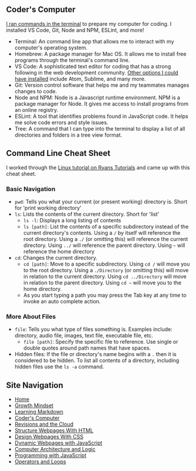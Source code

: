 ## Coder's Computer
[I ran commands in the terminal](https://codefellows.github.io/code-201-prework/prework/) to prepare my computer for coding. I installed VS Code, Git, Node and NPM, ESLint, and more!

- Terminal: An command line app that allows me to interact with my computer's operating system.
- Homebrew: A package manager for Mac OS. It allows me to install free programs through the terminal's command line.
- VS Code: A sophisticated text editor for coding that has a strong following in the web development community. [Other options I could have installed](https://codefellows.github.io/code-102-guide/curriculum/class-02/Choosing-A-Text-Editor--The-Older-Coder.pdf) include Atom, Sublime, and many more. 
- Git: Version control software that helps me and my teammates manages changes to code.
- Node and NPM: Node is a Javascript runtime environment. NPM is a package manager for Node. It gives me access to install programs from an online registry. 
- ESLint: A tool that identifies problems found in JavaScript code. It helps me solve code errors and style issues.
- Tree: A command that I can type into the terminal to display a list of all directories and folders in a tree view format.

## Command Line Cheat Sheet
I worked through the [Linux tutorial on Ryans Tutorials](https://ryanstutorials.net/linuxtutorial/) and came up with this cheat sheet.

### Basic Navigation
- `pwd`: Tells you what your current (or present working) directory is. Short for 'print working directory'
- `ls`: Lists the contents of the current directory. Short for 'list'
  - `ls -l`: Displays a long listing of contents
  - `ls [path]`: List the contents of a specific subdirectory instead of the current directory's contents. Using a `/` by itself will reference the root directory. Using a `./` (or omitting this) will reference the current directory. Using `../` will reference the parent directory. Using `~` will reference the home directory
- `cd`: Changes the current directory.
  - `cd [path]`: Move to a specific subdirectory. Using `cd /` will move you to the root directory. Using a `./Directory` (or omitting this) will move in relation to the current directory. Using `cd ../Directory` will move in relation to the parent directory. Using `cd ~` will move you to the home directory. 
  - As you start typing a path you may press the Tab key at any time to invoke an auto complete action.

### More About Files
- `file`: Tells you what type of files something is. Examples include: directory, audio file, images, text file, executable file, etc.
  - `file [path]`: Specify the specific file to reference. Use single or double quotes around path names that have spaces.
- Hidden files: If the file or directory's name begins with a `.` then it is considered to be hidden. To list all contents of a directory, including hidden files use the `ls -a` command. 

## Site Navigation
- [Home](README.md)
- [Growth Mindset](GROWTH_MINDSET.md)
- [Learning Markdown](LEARNING_MARKDOWN.md)
- [Coder's Computer](CODERS_COMPUTER.md)
- [Revisions and the Cloud](REVISIONS_AND_THE_CLOUD.md)
- [Structure Webpages With HTML](STRUCTURE_WEBPAGES_WITH_HTML.md)
- [Design Webpages With CSS](DESIGN_WEBPAGES_WITH_CSS.md)
- [Dynamic Webpages with JavaScript](DYNAMIC_WEBPAGES_WITH_JAVASCRIPT.md)
- [Computer Architecture and Logic](COMPUTER_ARCHITECTURE_AND_LOGIC.md)
- [Programming with JavaScript](PROGRAMMING_WITH_JAVASCRIPT.md)
- [Operators and Loops](OPERATORS_AND_LOOPS.md)